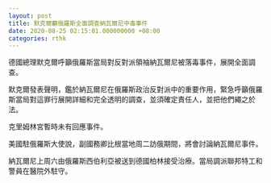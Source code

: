 ```yaml
---
layout: post
title: 默克爾籲俄羅斯全面調查納瓦爾尼中毒事件
date: 2020-08-25 02:15:01.000000000 +08:00
categories: rthk
---
```


德國總理默克爾呼籲俄羅斯當局對反對派領袖納瓦爾尼被落毒事件，展開全面調查。

默克爾發表聲明，鑑於納瓦爾尼在俄羅斯政治反對派中的重要作用，緊急呼籲俄羅斯當局對這罪行展開詳細和完全透明的調查，並須確定責任人，並把他們繩之於法。

克里姆林宮暫時未有回應事件。

美國駐俄羅斯大使說，副國務卿比根當地周二訪俄期間，將會討論納瓦爾尼事件。

納瓦爾尼上周六由俄羅斯西伯利亞被送到德國柏林接受治療。當局調派聯邦特工和警員在醫院外駐守。
